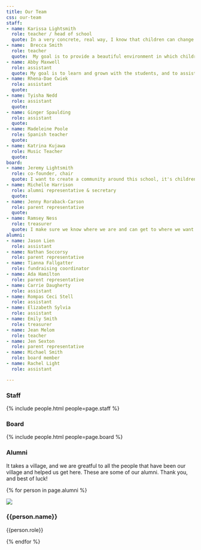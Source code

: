 ```yaml
---
title: Our Team
css: our-team
staff:
- name: Karissa Lightsmith
  role: teacher / head of school
  quote: In a very concrete, real way, I know that children can change the culture, language, and beliefs of human society.  I personally want to push that in a positive direction.
- name:  Brecca Smith
  role: teacher
  quote:  My goal is to provide a beautiful environment in which children are blossoming, and are in every way respected and responsible. I believe children educated in this way will grow up to be the competent, compassionate adults our society needs.
- name: Abby Maxwell
  role: assistant
  quote: My goal is to learn and grown with the students, and to assist in providing an enriching and fulfilling environment.
- name: Rhena-Dae Cwiek
  role: assistant
  quote: 
- name: Tyisha Nedd
  role: assistant
  quote: 
- name: Ginger Spaulding
  role: assistant
  quote: 
- name: Madeleine Poole
  role: Spanish teacher
  quote: 
- name: Katrina Kujawa
  role: Music Teacher
  quote: 
board:
- name: Jeremy Lightsmith
  role: co-founder, chair
  quote: I want to create a community around this school, it's children, and their parents.
- name: Michelle Harrison
  role: alumni representative & secretary
  quote: 
- name: Jenny Roraback-Carson 
  role: parent representative
  quote: 
- name: Ramsey Ness
  role: treasurer
  quote: I make sure we know where we are and can get to where we want to be financially.
alumni:
- name: Jason Lien
  role: assistant
- name: Nathan Soccorsy
  role: parent representative
- name: Tianna Fallgatter
  role: fundraising coordinator
- name: Ada Hamilton
  role: parent representative
- name: Carrie Daugherty
  role: assistant
- name: Rompas Ceci Stell
  role: assistant
- name: Elizabeth Sylvia
  role: assistant
- name: Emily Smith
  role: treasurer
- name: Jean Melom
  role: teacher
- name: Jen Sexton
  role: parent representative
- name: Michael Smith
  role: board member
- name: Rachel Light
  role: assistant

---
```


### Staff

{% include people.html people=page.staff %}

### Board

{% include people.html people=page.board %}

### Alumni

It takes a village, and we are greatful to all the people that have been our village and helped us get here. These are some of our alumni. Thank you, and best of luck!

{% for person in page.alumni %}

<div class="person-grid">
<div class="person-cell">
<img src="/images/people/{{person.name | downcase | replace:' ','-'}}.jpg"/>

<div class="caption">
<h3>
{{person.name}}

</h3>
<p>
{{person.role}}

</p>
</div>
</div>
</div>
{% endfor %}

